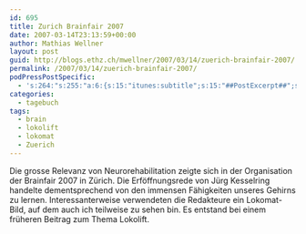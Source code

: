 ```yaml
---
id: 695
title: Zurich Brainfair 2007
date: 2007-03-14T23:13:59+00:00
author: Mathias Wellner
layout: post
guid: http://blogs.ethz.ch/mwellner/2007/03/14/zuerich-brainfair-2007/
permalink: /2007/03/14/zuerich-brainfair-2007/
podPressPostSpecific:
  - 's:264:"s:255:"a:6:{s:15:"itunes:subtitle";s:15:"##PostExcerpt##";s:14:"itunes:summary";s:15:"##PostExcerpt##";s:15:"itunes:keywords";s:17:"##WordPressCats##";s:13:"itunes:author";s:10:"##Global##";s:15:"itunes:explicit";s:7:"Default";s:12:"itunes:block";s:7:"Default";}";";'
categories:
  - tagebuch
tags:
  - brain
  - lokolift
  - lokomat
  - Zuerich
---
```

Die grosse Relevanz von Neurorehabilitation zeigte sich in der Organisation der Brainfair 2007 in Z&uuml;rich. Die Erf&ouml;ffnungsrede von J&uuml;rg Kesselring handelte dementsprechend von den immensen F&auml;higkeiten unseres Gehirns zu lernen. Interessanterweise verwendeten die Redakteure ein Lokomat-Bild, auf dem auch ich teilweise zu sehen bin. Es entstand bei einem fr&uuml;heren Beitrag zum Thema Lokolift.